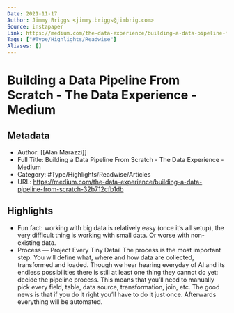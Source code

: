 ```yaml
---
Date: 2021-11-17
Author: Jimmy Briggs <jimmy.briggs@jimbrig.com>
Source: instapaper
Link: https://medium.com/the-data-experience/building-a-data-pipeline-from-scratch-32b712cfb1db
Tags: ["#Type/Highlights/Readwise"]
Aliases: []
---
```

# Building a Data Pipeline From Scratch - The Data Experience - Medium

## Metadata
- Author: [[Alan Marazzi]]
- Full Title: Building a Data Pipeline From Scratch - The Data Experience - Medium
- Category: #Type/Highlights/Readwise/Articles
- URL: https://medium.com/the-data-experience/building-a-data-pipeline-from-scratch-32b712cfb1db

## Highlights
- Fun fact: working with big data is relatively easy (once it’s all setup), the very difficult thing is working with small data. Or worse with non-existing data.
- Process — Project Every Tiny Detail
  The process is the most important step. You will define what, where and how data are collected, transformed and loaded. Though we hear hearing everyday of AI and its endless possibilities there is still at least one thing they cannot do yet: decide the pipeline process.
  This means that you’ll need to manually pick every field, table, data source, transformation, join, etc. The good news is that if you do it right you’ll have to do it just once. Afterwards everything will be automated.

